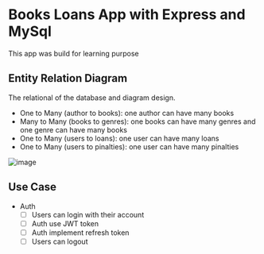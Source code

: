 # Books Loans App with Express and MySql
This app was build for learning purpose

## Entity Relation Diagram
The relational of the database and diagram design. 
- One to Many (author to books): one author can have many books
- Many to Many (books to genres): one books can have many genres and one genre can have many books
- One to Many (users to loans): one user can have many loans
- One to Many (users to pinalties): one user can have many pinalties

![image](https://github.com/HenSetiawan/books-loan-express/blob/main/docs/book-loan.png)

## Use Case
 - Auth
    - [ ]  Users can login with their account
    - [ ]  Auth use JWT token
    - [ ]  Auth implement refresh token
    - [ ]  Users can logout